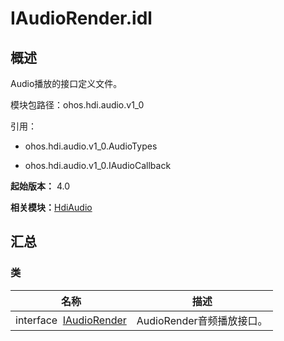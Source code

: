 # IAudioRender.idl


## 概述

Audio播放的接口定义文件。

模块包路径：ohos.hdi.audio.v1_0

引用：

- ohos.hdi.audio.v1_0.AudioTypes

- ohos.hdi.audio.v1_0.IAudioCallback

**起始版本：** 4.0

**相关模块：**[HdiAudio](_hdi_audio_v11.md)


## 汇总


### 类

| 名称 | 描述 | 
| -------- | -------- |
| interface&nbsp;&nbsp;[IAudioRender](interface_i_audio_render_v10.md) | AudioRender音频播放接口。 | 

